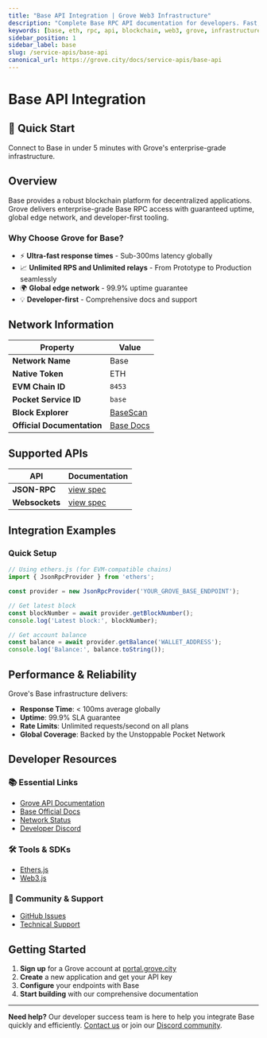 ```yaml
---
title: "Base API Integration | Grove Web3 Infrastructure"
description: "Complete Base RPC API documentation for developers. Fast, reliable Base blockchain access with Grove's enterprise infrastructure. Get started in minutes."
keywords: [base, eth, rpc, api, blockchain, web3, grove, infrastructure, developers, integration]
sidebar_position: 1
sidebar_label: base
slug: /service-apis/base-api
canonical_url: https://grove.city/docs/service-apis/base-api
---
```


# Base API Integration

<div style={{background: "linear-gradient(135deg, #0052ff 0%, #1652f0 100%)", color: "white", padding: "1.5rem", borderRadius: "8px", margin: "1rem 0"}}>
  <h2 style={{color: "white", marginTop: 0}}>🚀 Quick Start</h2>
  <p style={{marginBottom: 0, fontSize: "1.1rem"}}>Connect to Base in under 5 minutes with Grove's enterprise-grade infrastructure.</p>
</div>

## Overview

Base provides a robust blockchain platform for decentralized applications. Grove delivers enterprise-grade Base RPC access with guaranteed uptime, global edge network, and developer-first tooling.

### Why Choose Grove for Base?

- ⚡ **Ultra-fast response times** - Sub-300ms latency globally
- 📈 **Unlimited RPS and Unlimited relays** - From Prototype to Production seamlessly
- 🌍 **Global edge network** - 99.9% uptime guarantee
- 💡 **Developer-first** - Comprehensive docs and support

## Network Information

| Property | Value |
|----------|-------|
| **Network Name** | Base |
| **Native Token** | ETH |
| **EVM Chain ID** | `8453` |
| **Pocket Service ID** | `base` |
| **Block Explorer** | [BaseScan](https://basescan.org) |
| **Official Documentation** | [Base Docs](https://docs.base.org/) |

## Supported APIs

| API | Documentation |
| --- | ------------- |
| **JSON-RPC** | [view spec](../grove-api/api-definition/definition#json-rpc-supported-methods) |
| **Websockets** | [view spec](../grove-api/api-definition/definition#websockets) |

## Integration Examples

### Quick Setup

```javascript
// Using ethers.js (for EVM-compatible chains)
import { JsonRpcProvider } from 'ethers';

const provider = new JsonRpcProvider('YOUR_GROVE_BASE_ENDPOINT');

// Get latest block
const blockNumber = await provider.getBlockNumber();
console.log('Latest block:', blockNumber);

// Get account balance
const balance = await provider.getBalance('WALLET_ADDRESS');
console.log('Balance:', balance.toString());
```

## Performance & Reliability

Grove's Base infrastructure delivers:

- **Response Time**: < 100ms average globally
- **Uptime**: 99.9% SLA guarantee  
- **Rate Limits**: Unlimited requests/second on all plans
- **Global Coverage**: Backed by the Unstoppable Pocket Network

## Developer Resources

### 📚 Essential Links
- [Grove API Documentation](../grove-api/overview/grove-api)
- [Base Official Docs](https://docs.base.org/)
- [Network Status](https://status.grove.city)
- [Developer Discord](https://discord.gg/build-with-grove)

### 🛠️ Tools & SDKs
- [Ethers.js](https://docs.ethers.io/)
- [Web3.js](https://web3js.readthedocs.io/)

### 💬 Community & Support
- [GitHub Issues](https://github.com/buildwithgrove/path)  
- [Technical Support](https://discord.com/channels/824324475256438814/1150805396085293106)

## Getting Started

1. **Sign up** for a Grove account at [portal.grove.city](https://portal.grove.city)
2. **Create** a new application and get your API key
3. **Configure** your endpoints with Base
4. **Start building** with our comprehensive documentation

---

<div style={{background: "#f8f9fa", padding: "1rem", borderLeft: "4px solid #007bff", margin: "1rem 0"}}>
  <strong>Need help?</strong> Our developer success team is here to help you integrate Base quickly and efficiently. <a href="mailto:portal@grove.city">Contact us</a> or join our <a href="https://discord.gg/build-with-grove">Discord community</a>.
</div>
